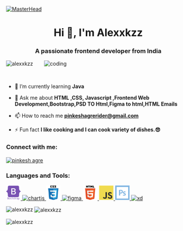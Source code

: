 [![MasterHead](https://i.pinimg.com/originals/68/f3/ff/68f3ff8ddc1699f6234abee4e1d58dd9.gif)](https://Alexxkzz.io)
<h1 align="center">Hi 👋, I'm Alexxkzz</h1>
<h3 align="center">A passionate frontend developer from India</h3>
<img align="right" width="400" alt="coding" src="https://images.squarespace-cdn.com/content/v1/5769fc401b631bab1addb2ab/1541580611624-TE64QGKRJG8SWAIUS7NS/coding-freak.gif">

<p align="left"> <img src="https://komarev.com/ghpvc/?username=alexxkzz&label=Profile%20views&color=0e75b6&style=flat" alt="alexxkzz" /> </p>

<p align="left"> <a href="https://twitter.com/" target="blank"><img src="https://img.shields.io/twitter/follow/?logo=twitter&style=for-the-badge" alt="" /></a> </p>

- 🌱 I’m currently learning **Java**

- 💬 Ask me about **HTML ,CSS, Javascript ,Frontend Web Development,Bootstrap,PSD TO Html,Figma to html,HTML Emails**

- 📫 How to reach me **pinkeshagrerider@gmail.com**

- ⚡ Fun fact **I like cooking and I can cook variety of dishes.😎**

<h3 align="left">Connect with me:</h3>
<p align="left">
<a href="https://fb.com/pinkesh agre" target="blank"><img align="center" src="https://raw.githubusercontent.com/rahuldkjain/github-profile-readme-generator/master/src/images/icons/Social/facebook.svg" alt="pinkesh agre" height="30" width="40" /></a>
</p>

<h3 align="left">Languages and Tools:</h3>
<p align="left"> <a href="https://getbootstrap.com" target="_blank" rel="noreferrer"> <img src="https://raw.githubusercontent.com/devicons/devicon/master/icons/bootstrap/bootstrap-plain-wordmark.svg" alt="bootstrap" width="40" height="40"/> </a> <a href="https://www.chartjs.org" target="_blank" rel="noreferrer"> <img src="https://www.chartjs.org/media/logo-title.svg" alt="chartjs" width="40" height="40"/> </a> <a href="https://www.w3schools.com/css/" target="_blank" rel="noreferrer"> <img src="https://raw.githubusercontent.com/devicons/devicon/master/icons/css3/css3-original-wordmark.svg" alt="css3" width="40" height="40"/> </a> <a href="https://www.figma.com/" target="_blank" rel="noreferrer"> <img src="https://www.vectorlogo.zone/logos/figma/figma-icon.svg" alt="figma" width="40" height="40"/> </a> <a href="https://www.w3.org/html/" target="_blank" rel="noreferrer"> <img src="https://raw.githubusercontent.com/devicons/devicon/master/icons/html5/html5-original-wordmark.svg" alt="html5" width="40" height="40"/> </a> <a href="https://developer.mozilla.org/en-US/docs/Web/JavaScript" target="_blank" rel="noreferrer"> <img src="https://raw.githubusercontent.com/devicons/devicon/master/icons/javascript/javascript-original.svg" alt="javascript" width="40" height="40"/> </a> <a href="https://www.photoshop.com/en" target="_blank" rel="noreferrer"> <img src="https://raw.githubusercontent.com/devicons/devicon/master/icons/photoshop/photoshop-line.svg" alt="photoshop" width="40" height="40"/> </a> <a href="https://www.adobe.com/products/xd.html" target="_blank" rel="noreferrer"> <img src="https://cdn.worldvectorlogo.com/logos/adobe-xd.svg" alt="xd" width="40" height="40"/> </a> </p>

<p><img align="left" src="https://github-readme-stats.vercel.app/api/top-langs?username=alexxkzz&show_icons=true&locale=en&layout=compact" alt="alexxkzz" /></p>

<p>&nbsp;<img align="center" src="https://github-readme-stats.vercel.app/api?username=alexxkzz&show_icons=true&locale=en" alt="alexxkzz" /></p>

<p><img align="center" src="https://github-readme-streak-stats.herokuapp.com/?user=alexxkzz&" alt="alexxkzz" /></p>
